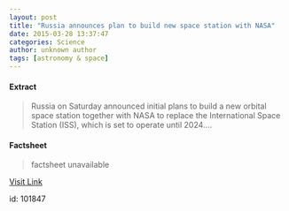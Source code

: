 ```yaml
---
layout: post
title: "Russia announces plan to build new space station with NASA"
date: 2015-03-28 13:37:47
categories: Science
author: unknown author
tags: [astronomy & space]
---
```



#### Extract
>Russia on Saturday announced initial plans to build a new orbital space station together with NASA to replace the International Space Station (ISS), which is set to operate until 2024....

#### Factsheet
>factsheet unavailable

[Visit Link](http://phys.org/news346754256.html)

id:  101847
